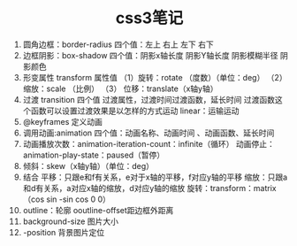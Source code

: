 # <center> css3笔记 <center>
1. 圆角边框：border-radius     四个值：左上 右上 左下 右下
2. 边框阴影：box-shadow     四个值：阴影x轴长度 阴影Y轴长度 阴影模糊半径 阴影颜色
3. 形变属性 transform
属性值
（1）旋转：rotate （度数）（单位：deg）
（2） 缩放：scale （比例）
（3） 位移：translate（x轴y轴）
4. 过渡 transition
四个值
过渡属性，过渡时间过渡函数，延长时间
过渡函数这个函数可以设置过渡效果是以怎样的方式运动
linear：运输运动
5. @keyframes 定义动画
6. 调用动画:animation
四个值：动画名称、动画时间 、动画函数、延长时间
7. 动画播放次数：animation-iteration-count：infinite（循环）
动画停止：animation-play-state：paused（暂停）
8. 倾斜：skew（x轴y轴）（单位：deg）
9. 结合
平移：只跟e和f有关系，e对于x轴的平移，f对应y轴的平移
缩放：只跟a和d有关系，a对应x轴的缩放，d对应y轴的缩放
旋转：transform：matrix（cos sin -sin cos 0 0）
10. outline：轮廓  ooutline-offset距边框外距离
11. background-size 图片大小
12. -position 背景图片定位 